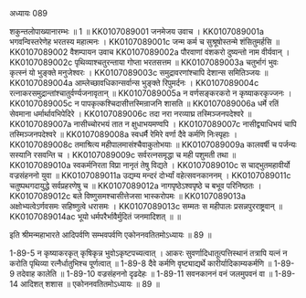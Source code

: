 अध्यायः 089

शकुन्तलोपाख्यानारम्भः ॥ 1 ॥
KK0107089001	जनमेजय उवाच ।
KK0107089001a	भगवन्विस्तरेणेह भरतस्य महात्मनः ।
KK0107089001c	जन्म कर्म च सुश्रूषोस्तन्मे शंसितुमर्हसि ॥
KK0107089002	वैशम्पायन उवाच 
KK0107089002a	पौरवाणां वंशकरो दुष्यन्तो नाम वीर्यवान् ।
KK0107089002c	पृथिव्याश्चतुरन्ताया गोप्ता भरतसत्तम ॥
KK0107089003a	चतुर्भागं भुवः कृत्स्नं यो भुङ्क्ते मनुजेश्वरः ।
KK0107089003c	समुद्रावरणांश्चापि देशान्स समितिञ्जयः ॥
KK0107089004a	आम्लेच्छावधिकान्सर्वान्स भुङ्क्ते रिपुमर्दनः ।
KK0107089004c	रत्नाकरसमुद्रान्तांश्चातुर्वर्ण्यजनावृतान् ॥
KK0107089005a	न वर्णसङ्करकरो न कृष्याकरकृज्जनः ।
KK0107089005c	न पापकृत्कश्चिदासीत्तस्मिन्राजनि शासति ॥
KK0107089006a	धर्मे रतिं सेवमाना धर्मार्थावभिपेदिरे ।
KK0107089006c	तदा नरा नरव्याघ्र तस्मिञ्जनपदेश्वरे ॥
KK0107089007a	नासीच्चोरभयं तात न क्षुधाभयमण्वपि ।
KK0107089007c	नासीद्व्याधिभयं चापि तस्मिञ्जनपदेश्वरे ॥
KK0107089008a	स्वधर्मै रेमिरे वर्णा दैवे कर्मणि निःस्पृहाः ।
KK0107089008c	तमाश्रित्य महीपालमासंश्चैवाकुतोभयाः ॥
KK0107089009a	कालवर्षी च पर्जन्यः सस्यानि रसवन्ति च ।
KK0107089009c	सर्वरत्नसमृद्धा च मही पशुमती तथा ॥
KK0107089010a	स्वकर्मनिरता विप्रा नानृतं तेषु विद्यते ।
KK0107089010c	स चाद्भुतमहावीर्यो वज्रसंहननो युवा ॥
KK0107089011a	उद्यम्य मन्दरं दोर्भ्यां वहेत्सवनकाननम् ।
KK0107089011c	चतुष्पथगदायुद्धे सर्वप्रहरणेषु च ॥
KK0107089012a	नागपृष्ठेऽश्वपृष्ठे च बभूव परिनिष्ठतः ।
KK0107089012c	बले विष्णुसमश्चासीत्तेजसा भास्करोपमः ॥
KK0107089013a	अक्षोभ्यत्वेऽर्णवसमः सहिष्णुत्वे धरासमः ।
KK0107089013c	सम्मतः स महीपालः प्रसन्नपुरराष्ट्रवान् ॥
KK0107089014ac	भूयो धर्मपरैर्भावैर्मुदितं जनमादिशत् ॥ ॥

इति श्रीमन्महाभारते आदिपर्वणि सम्भवपर्वणि एकोननवतितमोऽध्यायः ॥ 89 ॥

1-89-5 न कृष्याकरकृत् कृषिकृन्न भुवोऽकृष्टपच्यत्वात् । आकरः सुवर्णादिधातूत्पत्तिस्थानं तत्रापि यत्नं न करोति पृथिव्या रत्नैर्धातुभिश्च पूर्णत्वात् ॥ 1-89-8 दैवे कर्मणि वृष्ट्याद्यर्थे कारीर्यादिकाम्यकर्मणि ॥
 1-89-9 तदेवाह कालेति ॥ 
1-89-10 वज्रसंहननो दृढदेहः ॥ 
1-89-11 सवनकाननं वनं जलमुपवनं वा ॥ 
1-89-14 आदिशत् शशास ॥ एकोननवतितमोऽध्यायः ॥ 89 ॥
